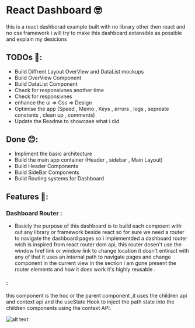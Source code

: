 # React Dashboard 🤓

this is a react dashborad example built with no library other then react and no css framework i will try to make this dashboard extansible as possible and explain my desicions

## TODOs 🤯:

- Build Diffrent Layout OverView and DataList mockups
- Build OverView Component
- Build DataList Component
- Check for responsivnes another time
- Check for responsivnes
- enhance the ui => Css => Design
- Optimise the app (Speed , Memo , Keys , errors , logs , sepreate constants , clean up , comments)
- Update the Readme to showcase what i did

## Done 😊:

- Impliment the basic architecture
- Build the main app container (Header , sidebar , Main Layout)
- Build Header Components
- Build SideBar Components
- Build Routing systems for Dashboard

## Features 💊:

### Dashboard Router :

- Basicly the purpose of this dashboard is to build each compoent with out any library or framework beside react so for sure we need a router to navigate the dashboard pages so i implementded a dashboard router wich is inspired from react router dom api, this router dosen't use the window href link or window link to change location it dosn't entiract with any of that it uses an internal path to navigate pages and change component in the current view in the section i am gone present the router elements and how it does work it's highly reusable .

#### <DashBordRouter/> :

this component is the hoc or the parent component ,it uses the children api and context api and the useState Hook to inject the path state into the children components using the context API.

![alt text](https://i.imgur.com/N8fHE7i.png)
